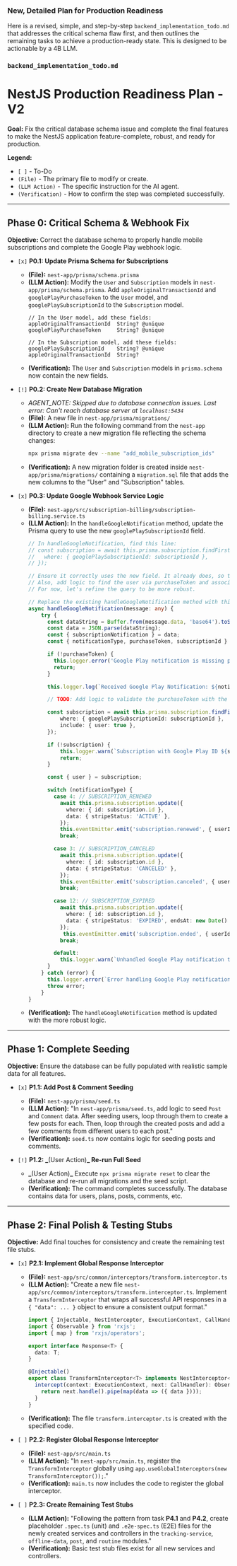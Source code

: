 
### New, Detailed Plan for Production Readiness

Here is a revised, simple, and step-by-step `backend_implementation_todo.md` that addresses the critical schema flaw first, and then outlines the remaining tasks to achieve a production-ready state. This is designed to be actionable by a 4B LLM.

### **`backend_implementation_todo.md`**

# NestJS Production Readiness Plan - V2

**Goal:** Fix the critical database schema issue and complete the final features to make the NestJS application feature-complete, robust, and ready for production.

**Legend:**
*   `[ ]` - To-Do
*   `(File)` - The primary file to modify or create.
*   `(LLM Action)` - The specific instruction for the AI agent.
*   `(Verification)` - How to confirm the step was completed successfully.

---

## Phase 0: Critical Schema & Webhook Fix

**Objective:** Correct the database schema to properly handle mobile subscriptions and complete the Google Play webhook logic.

*   `[x]` **P0.1: Update Prisma Schema for Subscriptions**
    *   **(File):** `nest-app/prisma/schema.prisma`
    *   **(LLM Action):** Modify the `User` and `Subscription` models in `nest-app/prisma/schema.prisma`. Add `appleOriginalTransactionId` and `googlePlayPurchaseToken` to the `User` model, and `googlePlaySubscriptionId` to the `Subscription` model.
        ```prisma
        // In the User model, add these fields:
        appleOriginalTransactionId  String? @unique
        googlePlayPurchaseToken     String? @unique

        // In the Subscription model, add these fields:
        googlePlaySubscriptionId    String? @unique
        appleOriginalTransactionId  String?
        ```
    *   **(Verification):** The `User` and `Subscription` models in `prisma.schema` now contain the new fields.

*   `[!]` **P0.2: Create New Database Migration**
      * *AGENT_NOTE: Skipped due to database connection issues. Last error: Can't reach database server at `localhost:5434`*
    *   **(File):** A new file in `nest-app/prisma/migrations/`
    *   **(LLM Action):** Run the following command from the `nest-app` directory to create a new migration file reflecting the schema changes:
        ```bash
        npx prisma migrate dev --name "add_mobile_subscription_ids"
        ```
    *   **(Verification):** A new migration folder is created inside `nest-app/prisma/migrations/` containing a `migration.sql` file that adds the new columns to the "User" and "Subscription" tables.

*   `[x]` **P0.3: Update Google Webhook Service Logic**
    *   **(File):** `nest-app/src/subscription-billing/subscription-billing.service.ts`
    *   **(LLM Action):** In the `handleGoogleNotification` method, update the Prisma query to use the new `googlePlaySubscriptionId` field.
        ```typescript
        // In handleGoogleNotification, find this line:
        // const subscription = await this.prisma.subscription.findFirst({
        //   where: { googlePlaySubscriptionId: subscriptionId },
        // });
        
        // Ensure it correctly uses the new field. It already does, so this is just a verification step.
        // Also, add logic to find the user via purchaseToken and associate the subscription if it's a new purchase.
        // For now, let's refine the query to be more robust.
        
        // Replace the existing handleGoogleNotification method with this updated version
        async handleGoogleNotification(message: any) {
            try {
              const dataString = Buffer.from(message.data, 'base64').toString('utf-8');
              const data = JSON.parse(dataString);
              const { subscriptionNotification } = data;
              const { notificationType, purchaseToken, subscriptionId } = subscriptionNotification;

              if (!purchaseToken) {
                this.logger.error('Google Play notification is missing purchaseToken.');
                return;
              }

              this.logger.log(`Received Google Play Notification: ${notificationType} for subscriptionId: ${subscriptionId}`);

              // TODO: Add logic to validate the purchaseToken with the Google Play Developer API here.

              const subscription = await this.prisma.subscription.findFirst({
                  where: { googlePlaySubscriptionId: subscriptionId },
                  include: { user: true },
              });

              if (!subscription) {
                  this.logger.warn(`Subscription with Google Play ID ${subscriptionId} not found.`);
                  return;
              }

              const { user } = subscription;

              switch (notificationType) {
                case 4: // SUBSCRIPTION_RENEWED
                  await this.prisma.subscription.update({
                    where: { id: subscription.id },
                    data: { stripeStatus: 'ACTIVE' },
                  });
                  this.eventEmitter.emit('subscription.renewed', { userId: user.id });
                  break;

                case 3: // SUBSCRIPTION_CANCELED
                  await this.prisma.subscription.update({
                    where: { id: subscription.id },
                    data: { stripeStatus: 'CANCELED' },
                  });
                  this.eventEmitter.emit('subscription.canceled', { userId: user.id });
                  break;

                case 12: // SUBSCRIPTION_EXPIRED
                  await this.prisma.subscription.update({
                    where: { id: subscription.id },
                    data: { stripeStatus: 'EXPIRED', endsAt: new Date() },
                  });
                   this.eventEmitter.emit('subscription.ended', { userId: user.id });
                  break;

                default:
                  this.logger.warn(`Unhandled Google Play notification type: ${notificationType}`);
              }
            } catch (error) {
              this.logger.error(`Error handling Google Play notification: ${error.message}`, error.stack);
              throw error;
            }
        }
        ```
    *   **(Verification):** The `handleGoogleNotification` method is updated with the more robust logic.

---

## Phase 1: Complete Seeding

**Objective:** Ensure the database can be fully populated with realistic sample data for all features.

*   `[x]` **P1.1: Add Post & Comment Seeding**
    *   **(File):** `nest-app/prisma/seed.ts`
    *   **(LLM Action):** "In `nest-app/prisma/seed.ts`, add logic to seed `Post` and `Comment` data. After seeding users, loop through them to create a few posts for each. Then, loop through the created posts and add a few comments from different users to each post."
    *   **(Verification):** `seed.ts` now contains logic for seeding posts and comments.

*   `[!]` **P1.2: _**(User Action)**_ Re-run Full Seed**
    *   **_**(User Action)**_** Execute `npx prisma migrate reset` to clear the database and re-run all migrations and the seed script.
    *   **(Verification):** The command completes successfully. The database contains data for users, plans, posts, comments, etc.

---

## Phase 2: Final Polish & Testing Stubs

**Objective:** Add final touches for consistency and create the remaining test file stubs.

*   `[x]` **P2.1: Implement Global Response Interceptor**
    *   **(File):** `nest-app/src/common/interceptors/transform.interceptor.ts`
    *   **(LLM Action):** "Create a new file `nest-app/src/common/interceptors/transform.interceptor.ts`. Implement a `TransformInterceptor` that wraps all successful API responses in a `{ "data": ... }` object to ensure a consistent output format."
        ```typescript
        import { Injectable, NestInterceptor, ExecutionContext, CallHandler } from '@nestjs/common';
        import { Observable } from 'rxjs';
        import { map } from 'rxjs/operators';

        export interface Response<T> {
          data: T;
        }

        @Injectable()
        export class TransformInterceptor<T> implements NestInterceptor<T, Response<T>> {
          intercept(context: ExecutionContext, next: CallHandler): Observable<Response<T>> {
            return next.handle().pipe(map(data => ({ data })));
          }
        }
        ```
    *   **(Verification):** The file `transform.interceptor.ts` is created with the specified code.

*   `[ ]` **P2.2: Register Global Response Interceptor**
    *   **(File):** `nest-app/src/main.ts`
    *   **(LLM Action):** "In `nest-app/src/main.ts`, register the `TransformInterceptor` globally using `app.useGlobalInterceptors(new TransformInterceptor());`."
    *   **(Verification):** `main.ts` now includes the code to register the global interceptor.

*   `[ ]` **P2.3: Create Remaining Test Stubs**
    *   **(LLM Action):** "Following the pattern from task **P4.1** and **P4.2**, create placeholder `.spec.ts` (unit) and `.e2e-spec.ts` (E2E) files for the newly created services and controllers in the `tracking-service`, `offline-data`, `post`, and `routine` modules."
    *   **(Verification):** Basic test stub files exist for all new services and controllers.